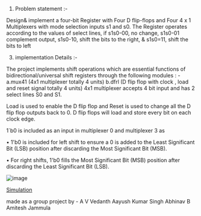 1. Problem statement :-

Design& implement a four-bit Register with Four D flip-flops and Four 4 x 1 Multiplexers with
mode selection inputs s1 and s0. The Register operates according to the values of select
lines, if s1s0-00, no change, s1s0-01 complement output, s1s0-10, shift the bits to the right,
& s1s0=11, shift the bits to left

3. implementation Details :-

The project implements shift operations which are essential functions of
bidirectional/universal shift registers through the following modules : -
a.mux41 (4x1 multiplexer totally 4 units)
b.dfrl (D flip flop with clock , load and reset signal totally 4 units)
4x1 multiplexer accepts 4 bit input and has 2 select lines S0 and S1.

Load is used to enable the D flip flop and Reset is used to change all the D flip flop outputs
back to 0.
D flip flops will load and store every bit on each clock edge.


1`b0 is included as an input in multiplexer 0 and multiplexer 3 as


• 1'b0 is included for left shift to ensure a 0 is added to the Least Significant Bit (LSB)
position after discarding the Most Significant Bit (MSB).


• For right shifts, 1'b0 fills the Most Significant Bit (MSB) position after discarding the
Least Significant Bit (LSB).

![image](https://github.com/user-attachments/assets/ce13a720-7b26-4b6d-bed1-51579fc51c9e)


[Simulation](https://circuitverse.org/users/274621/projects/ddco_miniproject-75742662-f57e-416b-9f11-b26c3c2f9e2b)



made as a group project by -
A V Vedanth
Aayush Kumar Singh
Abhinav B
Amitesh Jammula

